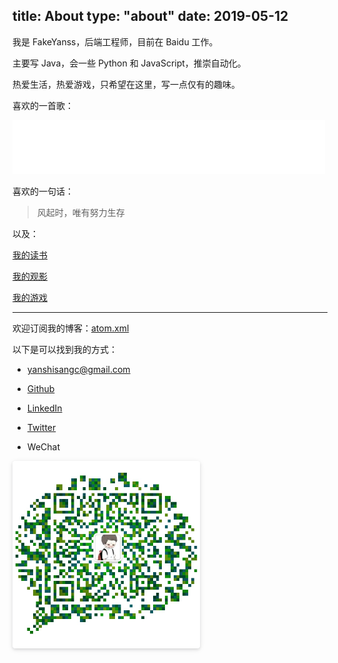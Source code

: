 title: About
type: "about"
date: 2019-05-12
---

我是 FakeYanss，后端工程师，目前在 Baidu 工作。

主要写 Java，会一些 Python 和 JavaScript，推崇自动化。

热爱生活，热爱游戏，只希望在这里，写一点仅有的趣味。

喜欢的一首歌：

<iframe frameborder="no" border="0" marginwidth="0" marginheight="0" width=500 height=86 src="//music.163.com/outchain/player?type=2&id=412016278&auto=0&height=66"></iframe>

喜欢的一句话：

<blockquote class="blockquote-center">风起时，唯有努力生存</blockquote>

以及：

[我的读书](/blog/books)

[我的观影](/blog/movies)

[我的游戏](/blog/games)

---

欢迎订阅我的博客：[atom.xml](https://foreti.me/atom.xml)

以下是可以找到我的方式：

- yanshisangc@gmail.com

- [Github](https://github.com/fakeYanss)

- [LinkedIn](https://www.linkedin.com/in/foretime/)

- [Twitter](https://twitter.com/fakeYanss)

- WeChat
<img style="border-radius: 0.3125em; box-shadow: 0 2px 4px 0 rgba(34,36,38,.12),0 2px 10px 0 rgba(34,36,38,.08); width: 300px; display: inline" src="https://raw.githubusercontent.com/fakeYanss/imgplace/master/2019/wechat.png">


